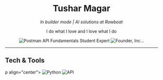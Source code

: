 <div align="center">
  <h1>Tushar Magar</h1>
  <p><em>In builder mode | AI solutions at Rowboat</em></p>
  <p>I do what I love and I love what I do</p>
  <p>
    <img src="https://img.shields.io/badge/🔐-Postman API Fundamentals Student Expert-77DD77?style=for-the-badge" alt="Postman API Fundamentals Student Expert"/>
    <img src="https://img.shields.io/badge/🔠-Founder, Inc...-17C8B1E1?style=for-the-badge" alt="Founder, Inc..."/>
  </p>
</div>

-----

## Tech & Tools

p align="center">
  <img src="https://img.shields.io/badge/Python-3776AB?style=for-the-badge&logo=Python&logoColor=white" alt="Python"/>
  <img src="https://img.shields.io/badge/API-#F7DF1E?style=for-the-badge&logoApi&&logoColor=black" alt="API"/>
</p>
